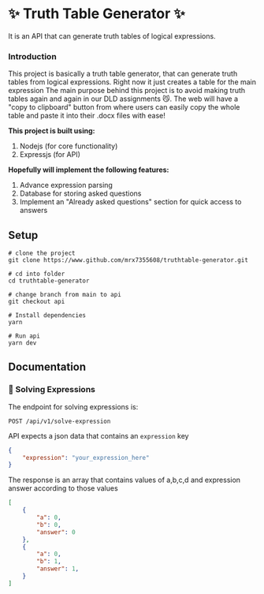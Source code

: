 # :sparkles: Truth Table Generator :sparkles:
It is an API that can generate truth tables of logical expressions.

### Introduction
This project is basically a truth table generator, that can generate truth tables from logical expressions. Right now it just creates a table for the main expression
The main purpose behind this project is to avoid making truth tables again and again in our DLD assignments :smirk_cat:. The web will have a "copy to clipboard" button from where users can easily copy the whole table and paste it into their .docx files with ease!

**This project is built using:**
1. Nodejs (for core functionality)
2. Expressjs (for API)

**Hopefully will implement the following features:**
1. Advance expression parsing
2. Database for storing asked questions
3. Implement an "Already asked questions" section for quick access to answers

## Setup

```
# clone the project
git clone https://www.github.com/mrx7355608/truthtable-generator.git

# cd into folder
cd truthtable-generator

# change branch from main to api
git checkout api

# Install dependencies
yarn

# Run api
yarn dev
```

## Documentation

### :space_invader: Solving Expressions

The endpoint for solving expressions is:
```http
POST /api/v1/solve-expression
```

API expects a json data that contains an `expression` key

```json
{
    "expression": "your_expression_here"
}
```
The response is an array that contains values of a,b,c,d and expression answer according to those values
```json
[
    {
        "a": 0,
        "b": 0,
        "answer": 0
    },
    {
        "a": 0,
        "b": 1,
        "answer": 1,
    }
]
```
